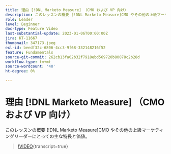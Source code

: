 ```yaml
---
title: 理由 [!DNL Marketo Measure] （CMO および VP 向け）
description: このレッスンの概要 [!DNL Marketo Measure]CMO やその他の上級マーケティングリーダーにとっての主な特長と価値。
role: Leader
level: Beginner
doc-type: Feature Video
last-substantial-update: 2023-01-06T00:00:00Z
jira: KT-11667
thumbnail: 347173.jpeg
exl-id: beedf32c-6806-4cc3-9f68-332148216f52
feature: Fundamentals
source-git-commit: 262cb13fa02b32f7918ebd569720b80078c2b28d
workflow-type: tm+mt
source-wordcount: '40'
ht-degree: 0%

---
```


# 理由 [!DNL Marketo Measure] （CMO および VP 向け）

このレッスンの概要 [!DNL Marketo Measure]CMO やその他の上級マーケティングリーダーにとっての主な特長と価値。

>[!VIDEO](https://video.tv.adobe.com/v/347173/?learn=on){transcript=true}
